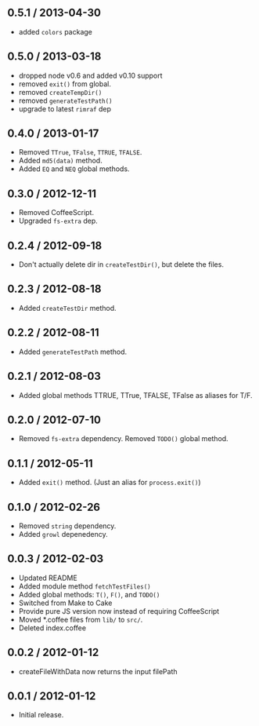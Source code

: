 0.5.1 / 2013-04-30
------------------
* added `colors` package

0.5.0 / 2013-03-18
------------------
* dropped node v0.6 and added v0.10 support
* removed `exit()` from global.
* removed `createTempDir()`
* removed `generateTestPath()`
* upgrade to latest `rimraf` dep

0.4.0 / 2013-01-17
------------------
* Removed `TTrue`, `TFalse`, `TTRUE`, `TFALSE`.
* Added `md5(data)` method.
* Added `EQ` and `NEQ` global methods.

0.3.0 / 2012-12-11
------------------
* Removed CoffeeScript.
* Upgraded `fs-extra` dep.

0.2.4 / 2012-09-18
------------------
* Don't actually delete dir in `createTestDir()`, but delete the files.

0.2.3 / 2012-08-18
------------------
* Added `createTestDir` method.

0.2.2 / 2012-08-11
------------------
* Added `generateTestPath` method.

0.2.1 / 2012-08-03
------------------
* Added global methods TTRUE, TTrue, TFALSE, TFalse as aliases for T/F.

0.2.0 / 2012-07-10
------------------
* Removed `fs-extra` dependency. Removed `TODO()` global method.

0.1.1 / 2012-05-11
------------------
* Added `exit()` method. (Just an alias for `process.exit()`)

0.1.0 / 2012-02-26
------------------
* Removed `string` dependency.
* Added `growl` depenedency.

0.0.3 / 2012-02-03
------------------
* Updated README
* Added module method `fetchTestFiles()`
* Added global methods: `T()`, `F()`, and `TODO()`
* Switched from Make to Cake
* Provide pure JS version now instead of requiring CoffeeScript
* Moved *.coffee files from `lib/` to `src/`.
* Deleted index.coffee

0.0.2 / 2012-01-12
------------------
* createFileWithData now returns the input filePath

0.0.1 / 2012-01-12
------------------
* Initial release.
